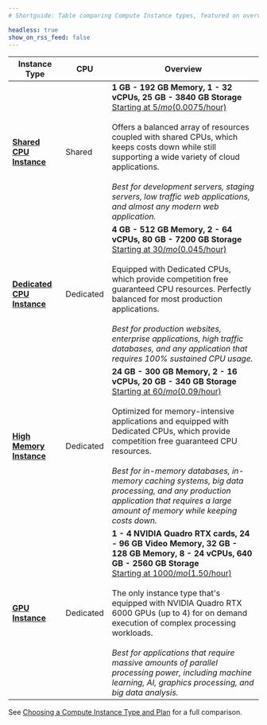 ```yaml
---
# Shortguide: Table comparing Compute Instance types, featured on overview pages within product documentation

headless: true
show_on_rss_feed: false
---
```


| Instance Type | CPU | Overview |
| -- | -- | -- |
| [**Shared CPU Instance**](/docs/products/compute/compute-instances/plans/shared-cpu/) | Shared | **1 GB - 192 GB Memory, 1 - 32 vCPUs, 25 GB - 3840 GB Storage**<br>[Starting at $5/mo ($0.0075/hour)](https://www.linode.com/pricing/#compute-shared)<br><br>Offers a balanced array of resources coupled with shared CPUs, which keeps costs down while still supporting a wide variety of cloud applications.<br><br>*Best for development servers, staging servers, low traffic web applications, and almost any modern web application.* |
| [**Dedicated CPU Instance**](/docs/products/compute/compute-instances/plans/dedicated-cpu/) | Dedicated | **4 GB - 512 GB Memory, 2 - 64 vCPUs, 80 GB - 7200 GB Storage**<br>[Starting at $30/mo ($0.045/hour)](https://www.linode.com/pricing/#compute-dedicated)<br><br>Equipped with Dedicated CPUs, which provide competition free guaranteed CPU resources. Perfectly balanced for most production applications.<br><br>*Best for production websites, enterprise applications, high traffic databases, and any application that requires 100% sustained CPU usage.* |
| [**High Memory Instance**](/docs/products/compute/compute-instances/plans/high-memory/) | Dedicated | **24 GB - 300 GB Memory, 2 - 16 vCPUs, 20 GB - 340 GB Storage**<br>[Starting at $60/mo ($0.09/hour)](https://www.linode.com/pricing/#compute-high-memory)<br><br>Optimized for memory-intensive applications and equipped with Dedicated CPUs, which provide competition free guaranteed CPU resources.<br><br>*Best for in-memory databases, in-memory caching systems, big data processing, and any production application that requires a large amount of memory while keeping costs down.* |
| [**GPU Instance**](/docs/products/compute/compute-instances/plans/gpu/) | Dedicated | **1 - 4 NVIDIA Quadro RTX cards, 24 - 96 GB Video Memory, 32 GB - 128 GB Memory, 8 - 24 vCPUs, 640 GB - 2560 GB Storage**<br>[Starting at $1000/mo ($1.50/hour)](https://www.linode.com/pricing/#compute-gpu)<br><br>The only instance type that's equipped with NVIDIA Quadro RTX 6000 GPUs (up to 4) for on demand execution of complex processing workloads. <br><br>*Best for applications that require massive amounts of parallel processing power, including machine learning, AI, graphics processing, and big data analysis.* |

See [Choosing a Compute Instance Type and Plan](/docs/products/compute/compute-instances/plans/choosing-a-plan/) for a full comparison.